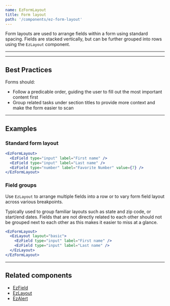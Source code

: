 ```yaml
---
name: EzFormLayout
title: Form layout
path: '/components/ez-form-layout'
---
```


Form layouts are used to arrange fields within a form using standard spacing. Fields are stacked vertically, but can be further grouped into rows using the `EzLayout` component.

---

<EzAlert
  headline="This component is under development"
  tagline="There will likely be breaking changes to the API. Proceed with caution."
  use="warning"
/>

---

## Best Practices

Forms should:

- Follow a predicable order, guiding the user to fill out the most important content first
- Group related tasks under section titles to provide more context and make the form easier to scan

---

## Examples

### Standard form layout

```jsx
<EzFormLayout>
  <EzField type="input" label="First name" />
  <EzField type="input" label="Last name" />
  <EzField type="number" label="Favorite Number" value={7} />
</EzFormLayout>
```

### Field groups

Use `EzLayout` to arrange multiple fields into a row or to vary form field layout across various breakpoints.

Typically used to group familiar layouts such as state and zip code, or start/end dates. Fields that are not directly related to each other should not be grouped next to each other as this makes it easier to miss at a glance.

```jsx
<EzFormLayout>
  <EzLayout layout="basic">
    <EzField type="input" label="First name" />
    <EzField type="input" label="Last name" />
  </EzLayout>
</EzFormLayout>
```

---

## Related components

- [EzField](/components/ez-field)
- [EzLayout](/components/ez-layout)
- [EzAlert](/components/ez-alert)
